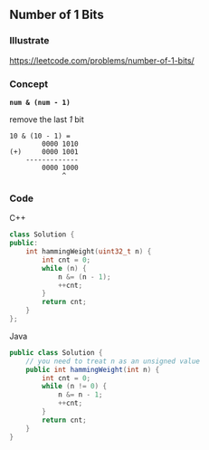 ## Number of 1 Bits
### Illustrate
<https://leetcode.com/problems/number-of-1-bits/>

### Concept
**`num & (num - 1)`**

remove the last *1* bit

```
10 & (10 - 1) =
        0000 1010
(+)     0000 1001
    -------------
        0000 1000
             ^
```

### Code

C++

```c++
class Solution {
public:
    int hammingWeight(uint32_t n) {
        int cnt = 0;
        while (n) {
            n &= (n - 1);
            ++cnt;
        }
        return cnt;
    }
};
```

Java

```java
public class Solution {
    // you need to treat n as an unsigned value
    public int hammingWeight(int n) {
        int cnt = 0;
        while (n != 0) {
            n &= n - 1;
            ++cnt;
        }
        return cnt;
    }
}
```